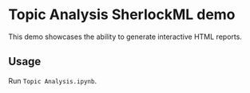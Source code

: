 # Topic Analysis SherlockML demo

This demo showcases the ability to generate interactive HTML reports.

## Usage

Run `Topic Analysis.ipynb`.



